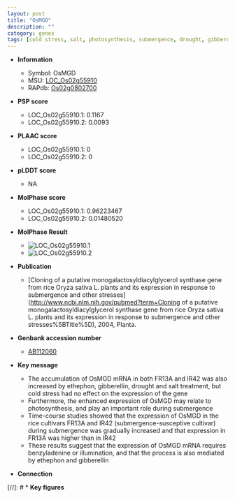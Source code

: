 ```yaml
---
layout: post
title: "OsMGD"
description: ""
category: genes
tags: [cold stress, salt, photosynthesis, submergence, drought, gibberellin]
---
```


* **Information**  
    + Symbol: OsMGD  
    + MSU: [LOC_Os02g55910](http://rice.plantbiology.msu.edu/cgi-bin/ORF_infopage.cgi?orf=LOC_Os02g55910)  
    + RAPdb: [Os02g0802700](http://rapdb.dna.affrc.go.jp/viewer/gbrowse_details/irgsp1?name=Os02g0802700)  

* **PSP score**  
    + LOC_Os02g55910.1: 0.1167 
    + LOC_Os02g55910.2: 0.0093 

* **PLAAC score**  
    + LOC_Os02g55910.1: 0 
    + LOC_Os02g55910.2: 0 

* **pLDDT score**
    + NA


* **MolPhase score**
    + LOC_Os02g55910.1: 0.96223467
    + LOC_Os02g55910.2: 0.01480520

* **MolPhase Result**
    + ![LOC_Os02g55910.1](https://304243504.github.io/Pictures/LOC_Os02g/LOC_Os02g55910.1.png)
    + ![LOC_Os02g55910.2](https://304243504.github.io/Pictures/LOC_Os02g/LOC_Os02g55910.2.png)

* **Publication**  
    + [Cloning of a putative monogalactosyldiacylglycerol synthase gene from rice Oryza sativa L. plants and its expression in response to submergence and other stresses](http://www.ncbi.nlm.nih.gov/pubmed?term=Cloning of a putative monogalactosyldiacylglycerol synthase gene from rice Oryza sativa L. plants and its expression in response to submergence and other stresses%5BTitle%5D), 2004, Planta.

* **Genbank accession number**  
    + [AB112060](http://www.ncbi.nlm.nih.gov/nuccore/AB112060)

* **Key message**  
    + The accumulation of OsMGD mRNA in both FR13A and IR42 was also increased by ethephon, gibberellin, drought and salt treatment, but cold stress had no effect on the expression of the gene
    + Furthermore, the enhanced expression of OsMGD may relate to photosynthesis, and play an important role during submergence
    + Time-course studies showed that the expression of OsMGD in the rice cultivars FR13A and IR42 (submergence-susceptive cultivar) during submergence was gradually increased and that expression in FR13A was higher than in IR42
    + These results suggest that the expression of OsMGD mRNA requires benzyladenine or illumination, and that the process is also mediated by ethephon and gibberellin

* **Connection**  

[//]: # * **Key figures**  


